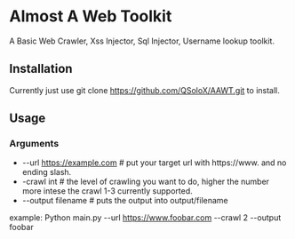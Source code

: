 # Almost A Web Toolkit

A Basic Web Crawler, Xss Injector, Sql Injector, Username lookup toolkit.

## Installation

Currently just use git clone https://github.com/QSoloX/AAWT.git to install.

## Usage

### Arguments

- --url https://example.com # put your target url with https://www. and no ending slash.
- -crawl int # the level of crawling you want to do, higher the number more intese the crawl 1-3 currently supported.
- --output filename # puts the output into output/filename
 
 example: Python main.py --url https://www.foobar.com --crawl 2 --output foobar
